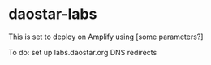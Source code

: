 # daostar-labs

This is set to deploy on Amplify using [some parameters?]

To do: set up labs.daostar.org DNS redirects
